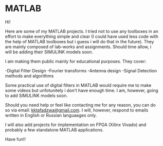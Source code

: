 # MATLAB
Hi!

Here are some of my MATLAB projects. I tried not to use any toolboxes in an effort to make everything simple and clear 
(I could have used less code with the help of MATLAB toolboxes but i guess i will do that in the future).
They are mainly composed of lab-works and assignments. Should time allow, i will be adding their SIMULINK models soon.

I am making them public mainly for educational purposes. They cover:

-Digital Filter Design
-Fourier transforms
-Antenna design
-Signal Detection methods and algorithms

Some practical use of digital filters in MATLAB would require me to make some videos but unfotunitely i don't have enough time.
I am, however, going to add SIMULINK models soon.

Should you need help or feel like contacting me for any reason, you can do so via email: kktafadzwa@gmail.com. I will, however, 
respond to emails written in English or Russian languaages only.

I will also add projects for implementation on FPGA (Xilinx Vivado) and probably a few standalone MATLAB applications.

Have fun!!
